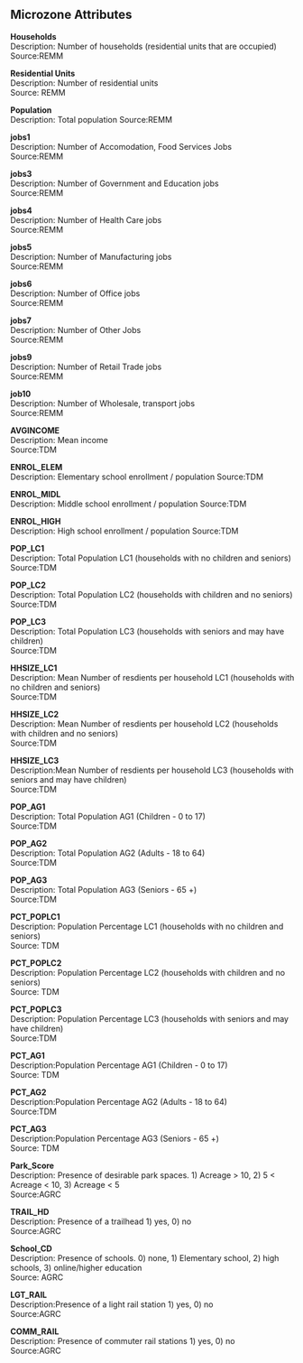 ## Microzone Attributes

**Households**  
Description: Number of households (residential units that are occupied)  
Source:REMM  

**Residential Units**  
Description: Number of residential units  
Source: REMM  

**Population**  
Description:  Total population
Source:REMM  

**jobs1**  
Description: Number of Accomodation, Food Services Jobs  
Source:REMM  

**jobs3**  
Description: Number of Government and Education jobs  
Source:REMM  

**jobs4**  
Description: Number of Health Care jobs  
Source:REMM  

**jobs5**  
Description: Number of Manufacturing jobs  
Source:REMM  

**jobs6**  
Description: Number of Office jobs  
Source:REMM  

**jobs7**  
Description: Number of Other Jobs  
Source:REMM  

**jobs9**  
Description: Number of Retail Trade jobs  
Source:REMM  

**job10**  
Description: Number of Wholesale, transport jobs  
Source:REMM  

**AVGINCOME**  
Description: Mean income  
Source:TDM    

**ENROL_ELEM**  
Description: Elementary school enrollment / population
Source:TDM    

**ENROL_MIDL**  
Description: Middle school enrollment  / population
Source:TDM   

**ENROL_HIGH**  
Description: High school enrollment  / population
Source:TDM    

**POP_LC1**  
Description: Total Population LC1 (households with no children and seniors)  
Source:TDM  

**POP_LC2**  
Description: Total Population LC2 (households with children and no seniors)  
Source:TDM  

**POP_LC3**  
Description: Total Population LC3 (households with seniors and may have children)  
Source:TDM  

**HHSIZE_LC1**  
Description: Mean Number of resdients per household LC1 (households with no children and seniors)  
Source:TDM  

**HHSIZE_LC2**   
Description: Mean Number of resdients per household LC2 (households with children and no seniors)  
Source:TDM  

**HHSIZE_LC3**  
Description:Mean Number of resdients per household LC3 (households with seniors and may have children)  
Source:TDM  
 
**POP_AG1**  
Description: Total Population AG1 (Children - 0 to 17)  
Source:TDM  

**POP_AG2**  
Description: Total Population AG2 (Adults - 18 to 64)  
Source:TDM  

**POP_AG3**  
Description: Total Population AG3 (Seniors - 65 +)  
Source:TDM  

**PCT_POPLC1**  
Description: Population Percentage LC1 (households with no children and seniors)    
Source: TDM 

**PCT_POPLC2**  
Description: Population Percentage LC2 (households with children and no seniors)  
Source:  TDM

**PCT_POPLC3**  
Description: Population Percentage LC3 (households with seniors and may have children)  
Source:TDM  

**PCT_AG1**  
Description:Population Percentage AG1 (Children - 0 to 17)  
Source: TDM  

**PCT_AG2**  
Description:Population Percentage AG2 (Adults - 18 to 64)  
Source:TDM  

**PCT_AG3**  
Description:Population Percentage AG3 (Seniors - 65 +)  
Source: TDM  

**Park_Score**  
Description: Presence of desirable park spaces. 1) Acreage > 10, 2) 5 < Acreage < 10, 3)  Acreage < 5  
Source:AGRC  

**TRAIL_HD**  
Description: Presence of a trailhead 1) yes, 0) no  
Source:AGRC  

**School_CD**  
Description: Presence of schools. 0) none, 1) Elementary school, 2) high schools, 3) online/higher education  
Source: AGRC  

**LGT_RAIL**  
Description:Presence of a light rail station  1) yes, 0) no  
Source:AGRC  

**COMM_RAIL**  
Description: Presence of commuter rail stations  1) yes, 0) no  
Source:AGRC  
